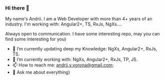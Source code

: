### Hi there 👋

My name's Andrii. I am a Web Developer with more than 4+ years of an industry.
I'm working with: Angular2+, TS, RxJs, NgXs....

Always open to communication.
I have some interesting repo, may you can find some interesting for you)

 - 🌱 I’m currently updating deep my Knowledge: NgXs, Angular2+, RxJs, TS.
 - 🔭 I’m currently working with: NgXs, Angular2+, RxJs, TP, JS.
 - 📫 How to reach me: andrii.y.vorona@gmail.com;
 - 💬 Ask me about everything)

<!--
Here are some ideas to get you started:
**andriivorona/andriivorona** is a ✨ _special_ ✨ repository because its `README.md` (this file) appears on your GitHub profile.
- 🔭 I’m currently working on ...
- 🌱 I’m currently learning ...
- 👯 I’m looking to collaborate on ...
- 🤔 I’m looking for help with ...
- 💬 Ask me about ...
- 📫 How to reach me: ...
- 😄 Pronouns: ...
- ⚡ Fun fact: ... -->
